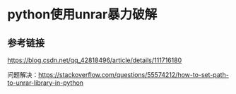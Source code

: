 # python使用unrar暴力破解





## 参考链接

https://blog.csdn.net/qq_42818496/article/details/111716180

问题解决：https://stackoverflow.com/questions/55574212/how-to-set-path-to-unrar-library-in-python